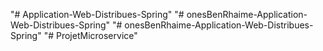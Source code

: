 "# Application-Web-Distribues-Spring" 
"# onesBenRhaime-Application-Web-Distribues-Spring" 
"# onesBenRhaime-Application-Web-Distribues-Spring" 
"# ProjetMicroservice" 
